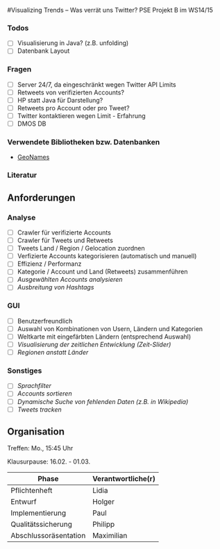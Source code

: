 #Visualizing Trends – Was verrät uns Twitter?
PSE Projekt B im WS14/15

### Todos
- [ ] Visualisierung in Java? (z.B. unfolding)
- [ ] Datenbank Layout

### Fragen
- [ ] Server 24/7, da eingeschränkt wegen Twitter API Limits
- [ ] Retweets von verifizierten Accounts?
- [ ] HP statt Java für Darstellung?
- [ ] Retweets pro Account oder pro Tweet? 
- [ ] Twitter kontaktieren wegen Limit - Erfahrung
- [ ] DMOS DB

### Verwendete Bibliotheken bzw. Datenbanken
* [GeoNames](http://www.geonames.org/)

### Literatur

## Anforderungen
### Analyse
- [ ] Crawler für verifizierte Accounts
- [ ] Crawler für Tweets und Retweets
- [ ] Tweets Land / Region / Gelocation zuordnen
- [ ] Verfizierte Accounts kategorisieren (automatisch und manuell)
- [ ] Effizienz / Performanz
- [ ] Kategorie / Account und Land (Retweets) zusammenführen
- [ ] *Ausgewählten Accounts analysieren*
- [ ] *Ausbreitung von Hashtags*

### GUI
- [ ] Benutzerfreundlich
- [ ] Auswahl von Kombinationen von Usern, Ländern und Kategorien
- [ ] Weltkarte mit eingefärbten Ländern (entsprechend Auswahl)
- [ ] *Visualisierung der zeitlichen Entwicklung (Zeit-Slider)*
- [ ] *Regionen anstatt Länder*

### Sonstiges
- [ ] *Sprachfilter*
- [ ] *Accounts sortieren*
- [ ] *Dynamische Suche von fehlenden Daten (z.B. in Wikipedia)*
- [ ] *Tweets tracken*

## Organisation
Treffen: Mo., 15:45 Uhr

Klausurpause: 16.02. - 01.03.

Phase | Verantwortliche(r)
------------ | -------------
Pflichtenheft | Lidia
Entwurf | Holger
Implementierung | Paul
Qualitätssicherung | Philipp
Abschlussoräsentation | Maximilian
